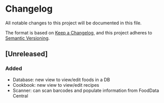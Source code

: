 # Changelog

All notable changes to this project will be documented in this file.

The format is based on [Keep a Changelog](https://keepachangelog.com/en/1.1.0/),
and this project adheres to [Semantic Versioning](https://semver.org/spec/v2.0.0.html).

## [Unreleased]

### Added

- Database: new view to view/edit foods in a DB
- Cookbook: new view to view/edit recipes
- Scanner: can scan barcodes and populate information from FoodData Central

